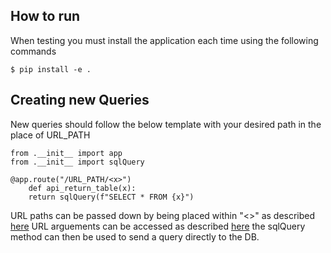 ## How to run

When testing you must install the application each time using the following commands 

    $ pip install -e .
  









## Creating new Queries

New queries should follow the below template with your desired path in the place of URL_PATH

    from .__init__ import app
    from .__init__ import sqlQuery

    @app.route("/URL_PATH/<x>")
        def api_return_table(x):
        return sqlQuery(f"SELECT * FROM {x}")

URL paths can be passed down by being placed within "<>" as described [here](https://flask.palletsprojects.com/en/2.2.x/quickstart/#routing)
URL arguements can be accessed as described [here](https://stackoverflow.com/questions/24892035/how-can-i-get-the-named-parameters-from-a-url-using-flask)
the sqlQuery method can then be used to send a query directly to the DB. 